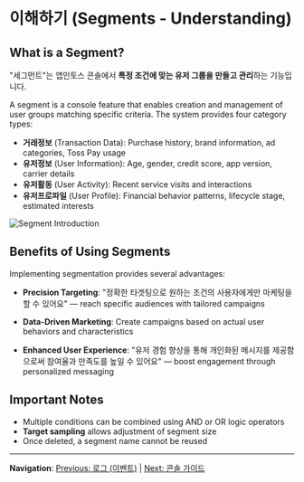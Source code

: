 # 이해하기 (Segments - Understanding)

## What is a Segment?

"세그먼트"는 앱인토스 콘솔에서 **특정 조건에 맞는 유저 그룹을 만들고 관리**하는 기능입니다.

A segment is a console feature that enables creation and management of user groups matching specific criteria. The system provides four category types:

- **거래정보** (Transaction Data): Purchase history, brand information, ad categories, Toss Pay usage
- **유저정보** (User Information): Age, gender, credit score, app version, carrier details
- **유저활동** (User Activity): Recent service visits and interactions
- **유저프로파일** (User Profile): Financial behavior patterns, lifecycle stage, estimated interests

![Segment Introduction](/assets/segment_intro_1.D-rGY45w.png)

## Benefits of Using Segments

Implementing segmentation provides several advantages:

- **Precision Targeting**: "정확한 타겟팅으로 원하는 조건의 사용자에게만 마케팅을 할 수 있어요" — reach specific audiences with tailored campaigns

- **Data-Driven Marketing**: Create campaigns based on actual user behaviors and characteristics

- **Enhanced User Experience**: "유저 경험 향상을 통해 개인화된 메시지를 제공함으로써 참여율과 만족도를 높일 수 있어요" — boost engagement through personalized messaging

## Important Notes

- Multiple conditions can be combined using AND or OR logic operators
- **Target sampling** allows adjustment of segment size
- Once deleted, a segment name cannot be reused

---

**Navigation**: [Previous: 로그 (이벤트)](/analytics/logging.html) | [Next: 콘솔 가이드](/segment/console.html)
